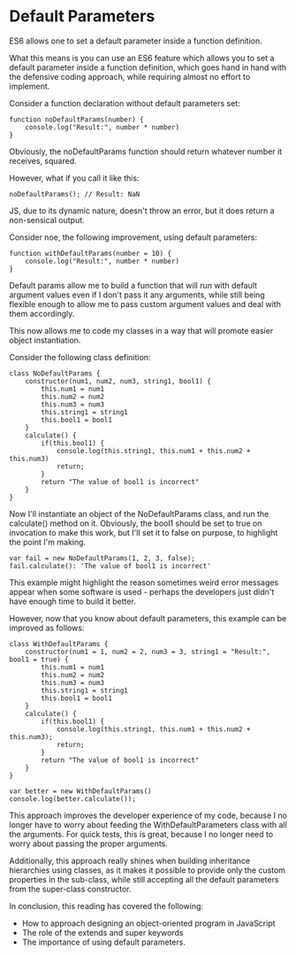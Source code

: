 # Default Parameters

ES6 allows one to set a default parameter inside a function definition.

What this means is you can use an ES6 feature which allows you to set a default parameter inside a function definition, which goes hand in hand with the defensive coding approach, while requiring almost no effort to implement.

Consider a function declaration without default parameters set:

```
function noDefaultParams(number) {
    console.log("Result:", number * number)
}
```

Obviously, the noDefaultParams function should return whatever number it receives, squared.

However, what if you call it like this:

```
noDefaultParams(); // Result: NaN
```

JS, due to its dynamic nature, doesn't throw an error, but it does return a non-sensical output.

Consider noe, the following improvement, using default parameters:

```
function withDefaultParams(number = 10) {
    console.log("Result:", number * number)
}
```

Default params allow me to build a function that will run with default argument values even if I don't pass it any arguments, while still being flexible enough to allow me to pass custom argument values and deal with them accordingly.

This now allows me to code my classes in a way that will promote easier object instantiation.

Consider the following class definition:

```
class NoDefaultParams {
    constructor(num1, num2, num3, string1, bool1) {
        this.num1 = num1
        this.num2 = num2
        this.num3 = num3
        this.string1 = string1
        this.bool1 = bool1
    }
    calculate() {
        if(this.bool1) {
            console.log(this.string1, this.num1 + this.num2 + this.num3)
            return;
        }
        return "The value of bool1 is incorrect"
    }
}
```

Now I'll instantiate an object of the NoDefaultParams class, and run the calculate() method on it. Obviously, the bool1 should be set to true on invocation to make this work, but I'll set it to false on purpose, to highlight the point I'm making.

```
var fail = new NoDefaultParams(1, 2, 3, false);
fail.calculate(): 'The value of bool1 is incorrect'
```

This example might highlight the reason sometimes weird error messages appear when some software is used - perhaps the developers just didn't have enough time to build it better.

However, now that you know about default parameters, this example can be improved as follows:

```
class WithDefaultParams {
    constructor(num1 = 1, num2 = 2, num3 = 3, string1 = "Result:", bool1 = true) {
        this.num1 = num1
        this.num2 = num2
        this.num3 = num3
        this.string1 = string1
        this.bool1 = bool1
    }
    calculate() {
        if(this.bool1) {
            console.log(this.string1, this.num1 + this.num2 + this.num3);
            return;
        }
        return "The value of bool1 is incorrect"
    }
}

var better = new WithDefaultParams()
console.log(better.calculate());
```

This approach improves the developer experience of my code, because I no longer have to worry about feeding the WithDefaultParameters class with all the arguments. For quick tests, this is great, because I no longer need to worry about passing the proper arguments.

Additionally, this approach really shines when building inheritance hierarchies using classes, as it makes it possible to provide only the custom properties in the sub-class, while still accepting all the default parameters from the super-class constructor.

In conclusion, this reading has covered the following:
- How to approach designing an object-oriented program in JavaScript
- The role of the extends and super keywords
- The importance of using default parameters.